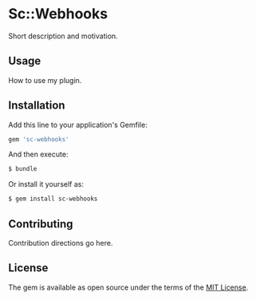 # Sc::Webhooks
Short description and motivation.

## Usage
How to use my plugin.

## Installation
Add this line to your application's Gemfile:

```ruby
gem 'sc-webhooks'
```

And then execute:
```bash
$ bundle
```

Or install it yourself as:
```bash
$ gem install sc-webhooks
```

## Contributing
Contribution directions go here.

## License
The gem is available as open source under the terms of the [MIT License](https://opensource.org/licenses/MIT).
